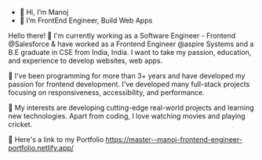 - 👋 Hi, I’m Manoj
- 👀 I’m FrontEnd Engineer, Build Web Apps


Hello there! 
📌 I'm currently working as a Software Engineer - Frontend @Salesforce & have worked as a Frontend Engineer @aspire Systems and a B.E graduate in CSE from India, India. I want to take my passion, education, and experience to develop websites, web apps.

📌 I've been programming for more than 3+ years and have developed my passion for frontend development. I've developed many full-stack projects focusing on responsiveness, accessibility, and performance.

📌 My interests are developing cutting-edge real-world projects and learning new technologies. Apart from coding, I love watching movies and playing cricket.

📌 Here's a link to my Portfolio 
https://master--manoj-frontend-engineer-portfolio.netlify.app/

